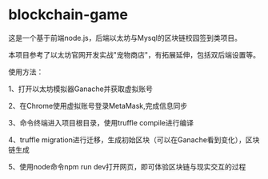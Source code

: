 # blockchain-game

这是一个基于前端node.js，后端以太坊与Mysql的区块链校园签到类项目。

本项目参考了以太坊官网开发实战"宠物商店"，有拓展延伸，包括双后端设置等。

使用方法：

1、打开以太坊模拟器Ganache并获取虚拟账号

2、在Chrome使用虚拟账号登录MetaMask,完成信息同步

3、命令终端进入项目根目录，使用truffle compile进行编译

4、truffle migration进行迁移，生成初始区块（可以在Ganache看到变化），区块链生成

5、使用node命令npm run dev打开网页，即可体验区块链与现实交互的过程

